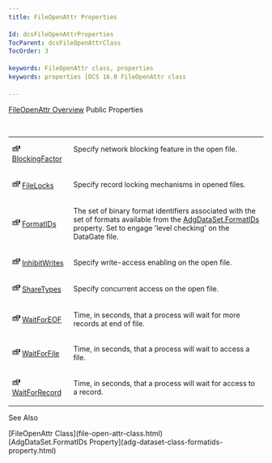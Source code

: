 ```yaml
---
title: FileOpenAttr Properties

Id: dcsFileOpenAttrProperties
TocParent: dcsFileOpenAttrClass
TocOrder: 3

keywords: FileOpenAttr class, properties
keywords: properties [DCS 16.0 FileOpenAttr class

---
```


[FileOpenAttr Overview](file-open-attr-class.html) 
Public Properties

<br />

<table class="dtTABLE" id="Table5" x-use-null-cells="x-use-null-cells" style="border-spacing: 0px" cellspacing="0">
          <colgroup span="1">
            <col span="1" style="WIDTH: 20%" />
            <col span="1" style="WIDTH: 70%" />
          </colgroup>
          <tr valign="top">
            <td colspan="1" rowspan="1">

<img alt="public property" src="images/property.bmp" style="WIDTH:16px; HEIGHT:16px" width="16" height="16" border="0" /> [ BlockingFactor](file-open-attr-class-blocking-factor-property.html) 
</td>
            <td colspan="1" rowspan="1">

Specify network blocking feature in the open file. 
</td>
          </tr>
          <tr valign="top">
            <td colspan="1" rowspan="1">

<img alt="public property" src="images/property.bmp" style="WIDTH:16px; HEIGHT:16px" width="16" height="16" border="0" /> [ FileLocks](file-open-attr-class-file-locks-property.html) 
</td>
            <td colspan="1" rowspan="1">

Specify record locking mechanisms in opened files.
</td>
          </tr>
          <tr>
            <td colspan="1" rowspan="1">

<img alt="public property" src="images/property.bmp" style="WIDTH:16px; HEIGHT:16px" width="16" height="16" border="0" /> [ FormatIDs](file-open-attr-class-formatids-property.html) 
</td>
            <td colspan="1" rowspan="1">

The set of binary format identifiers associated with the set of formats available from the [AdgDataSet.FormatIDs](adg-dataset-class-formatids-property.html) property. Set to engage 'level checking' on the DataGate file.
</td>
          </tr>
          <tr>
            <td colspan="1" rowspan="1">

<img alt="public property" src="images/property.bmp" style="WIDTH:16px; HEIGHT:16px" width="16" height="16" border="0" /> [ InhibitWrites](file-open-attr-class-inhibit-write-property.html) 
</td>
            <td colspan="1" rowspan="1">

Specify write-access enabling on the open file.
</td>
          </tr>
          <tr>
            <td colspan="1" rowspan="1">

<img alt="public property" src="images/property.bmp" style="WIDTH:16px; HEIGHT:16px" width="16" height="16" border="0" /> [ ShareTypes](file-open-attr-class-share-types-property.html) 
</td>
            <td colspan="1" rowspan="1">

Specify concurrent access on the open file.
</td>
          </tr>
          <tr>
            <td colspan="1" rowspan="1">

<img alt="public property" src="images/property.bmp" style="WIDTH:16px; HEIGHT:16px" width="16" height="16" border="0" /> [ WaitForEOF](file-open-attr-class-wait-for-eof-property.html) 
</td>
            <td colspan="1" rowspan="1">

Time, in seconds, that a process will wait for more records at end of file.
</td>
          </tr>
          <tr>
            <td colspan="1" rowspan="1">

<img alt="public property" src="images/property.bmp" style="WIDTH:16px; HEIGHT:16px" width="16" height="16" border="0" /> [ WaitForFile](file-open-attr-class-wait-for-file-property.html) 
</td>
            <td colspan="1" rowspan="1">

Time, in seconds, that a process will wait to access a file.
</td>
          </tr>
          <tr>
            <td colspan="1" rowspan="1">

<img alt="public property" src="images/property.bmp" style="WIDTH:16px; HEIGHT:16px" width="16" height="16" border="0" /> [ WaitForRecord](dcsFileOpenAttrClassWaitForRecordProperty.html) 
</td>
            <td colspan="1" rowspan="1">

Time, in seconds, that a process will wait for access to a record.
</td>
          </tr>
</table>

See Also

<dl />
      [FileOpenAttr Class](file-open-attr-class.html)
      <br />
      [AdgDataSet.FormatIDs Property](adg-dataset-class-formatids-property.html)

